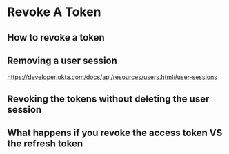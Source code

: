 # Revoke A Token

## How to revoke a token

## Removing a user session

https://developer.okta.com/docs/api/resources/users.html#user-sessions

## Revoking the tokens without deleting the user session

## What happens if you revoke the access token VS the refresh token